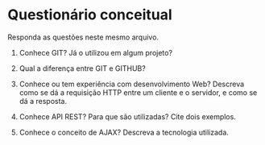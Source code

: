 # Questionário conceitual

Responda as questões neste mesmo arquivo.

1. Conhece GIT? Já o utilizou em algum projeto?

2. Qual a diferença entre GIT e GITHUB?

3. Conhece ou tem experiência com desenvolvimento Web? Descreva como se dá a requisição HTTP entre um cliente e o servidor, e como se dá a resposta.

4. Conhece API REST? Para que são utilizadas? Cite dois exemplos.

5. Conhece o conceito de AJAX? Descreva a tecnologia utilizada.
